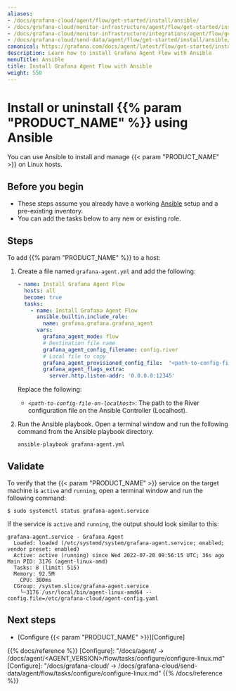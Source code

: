 ```yaml
---
aliases:
- /docs/grafana-cloud/agent/flow/get-started/install/ansible/
- /docs/grafana-cloud/monitor-infrastructure/agent/flow/get-started/install/ansible/
- /docs/grafana-cloud/monitor-infrastructure/integrations/agent/flow/get-started/install/ansible/
- /docs/grafana-cloud/send-data/agent/flow/get-started/install/ansible/
canonical: https://grafana.com/docs/agent/latest/flow/get-started/install/ansible/
description: Learn how to install Grafana Agent Flow with Ansible
menuTitle: Ansible
title: Install Grafana Agent Flow with Ansible
weight: 550
---
```


# Install or uninstall {{% param "PRODUCT_NAME" %}} using Ansible

You can use Ansible to install and manage {{< param "PRODUCT_NAME" >}} on Linux hosts.

## Before you begin

- These steps assume you already have a working [Ansible](https://www.ansible.com/) setup and a pre-existing inventory.
- You can add the tasks below to any new or existing role.

## Steps

To add {{% param "PRODUCT_NAME" %}} to a host:

1. Create a file named `grafana-agent.yml` and add the following:

    ```yaml
    - name: Install Grafana Agent Flow
      hosts: all
      become: true
      tasks:
        - name: Install Grafana Agent Flow
          ansible.builtin.include_role:
            name: grafana.grafana.grafana_agent
          vars:
            grafana_agent_mode: flow
            # Destination file name
            grafana_agent_config_filename: config.river
            # Local file to copy
            grafana_agent_provisioned_config_file:  "<path-to-config-file-on-localhost>"
            grafana_agent_flags_extra:
              server.http.listen-addr: '0.0.0.0:12345'
    ```

   Replace the following:

   - _`<path-to-config-file-on-localhost>`_: The path to the River configuration file on the Ansible Controller (Localhost).

1. Run the Ansible playbook. Open a terminal window and run the following command from the Ansible playbook directory.

   ```shell
   ansible-playbook grafana-agent.yml
   ```

## Validate

To verify that the {{< param "PRODUCT_NAME" >}} service on the target machine is `active` and `running`, open a terminal window and run the following command:

```shell
$ sudo systemctl status grafana-agent.service
```

If the service is `active` and `running`, the output should look similar to this:

```
grafana-agent.service - Grafana Agent
  Loaded: loaded (/etc/systemd/system/grafana-agent.service; enabled; vendor preset: enabled)
  Active: active (running) since Wed 2022-07-20 09:56:15 UTC; 36s ago
Main PID: 3176 (agent-linux-amd)
  Tasks: 8 (limit: 515)
  Memory: 92.5M
    CPU: 380ms
  CGroup: /system.slice/grafana-agent.service
    └─3176 /usr/local/bin/agent-linux-amd64 --config.file=/etc/grafana-cloud/agent-config.yaml
```

## Next steps

- [Configure {{< param "PRODUCT_NAME" >}}][Configure]

{{% docs/reference %}}
[Configure]: "/docs/agent/ -> /docs/agent/<AGENT_VERSION>/flow/tasks/configure/configure-linux.md"
[Configure]: "/docs/grafana-cloud/ -> /docs/grafana-cloud/send-data/agent/flow/tasks/configure/configure-linux.md"
{{% /docs/reference %}}
